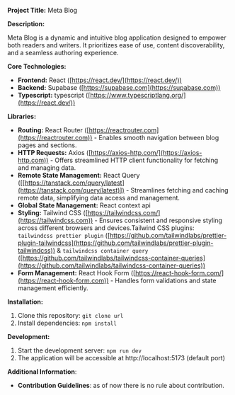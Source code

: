 **Project Title:** Meta Blog

**Description:**

Meta Blog is a dynamic and intuitive blog application designed to empower both readers and writers. It prioritizes ease of use, content discoverability, and a seamless authoring experience.

**Core Technologies:**

- **Frontend:** React ([https://react.dev/](https://react.dev/))
- **Backend:** Supabase ([https://supabase.com](https://supabase.com))
- **Typescript:** typescript ([https://www.typescriptlang.org/](https://react.dev/))

**Libraries:**

- **Routing:** React Router ([https://reactrouter.com](https://reactrouter.com)) - Enables smooth navigation between blog pages and sections.
- **HTTP Requests:** Axios ([https://axios-http.com/](https://axios-http.com)) - Offers streamlined HTTP client functionality for fetching and managing data.
- **Remote State Management:** React Query ([[https://tanstack.com/query/latest](https://tanstack.com/query/latest)]) - Streamlines fetching and caching remote data, simplifying data access and management.
- **Global State Management:** React context api
- **Styling:** Tailwind CSS ([https://tailwindcss.com/](https://tailwindcss.com)) - Ensures consistent and responsive styling across different browsers and devices.Tailwind CSS plugins: `tailwindcss prettier plugin` ([https://github.com/tailwindlabs/prettier-plugin-tailwindcss](https://github.com/tailwindlabs/prettier-plugin-tailwindcss)) & `tailwindcss container query` ([https://github.com/tailwindlabs/tailwindcss-container-queries](https://github.com/tailwindlabs/tailwindcss-container-queries))
- **Form Management:** React Hook Form ([https://react-hook-form.com/](https://react-hook-form.com)) - Handles form validations and state management efficiently.

**Installation:**

1. Clone this repository: `git clone url`
2. Install dependencies: `npm install`

**Development:**

1. Start the development server: `npm run dev`
2. The application will be accessible at http://localhost:5173 (default port)

**Additional Information**:

- **Contribution Guidelines**: as of now there is no rule about contribution.
